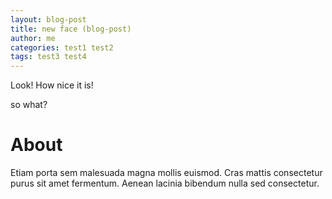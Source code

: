 ```yaml
---
layout: blog-post
title: new face (blog-post)
author: me
categories: test1 test2
tags: test3 test4
---
```

Look! How nice it is!

so what?

About
====

<!--more-->

Etiam porta sem malesuada magna mollis euismod. Cras mattis consectetur purus sit amet fermentum. Aenean lacinia bibendum nulla sed consectetur.


